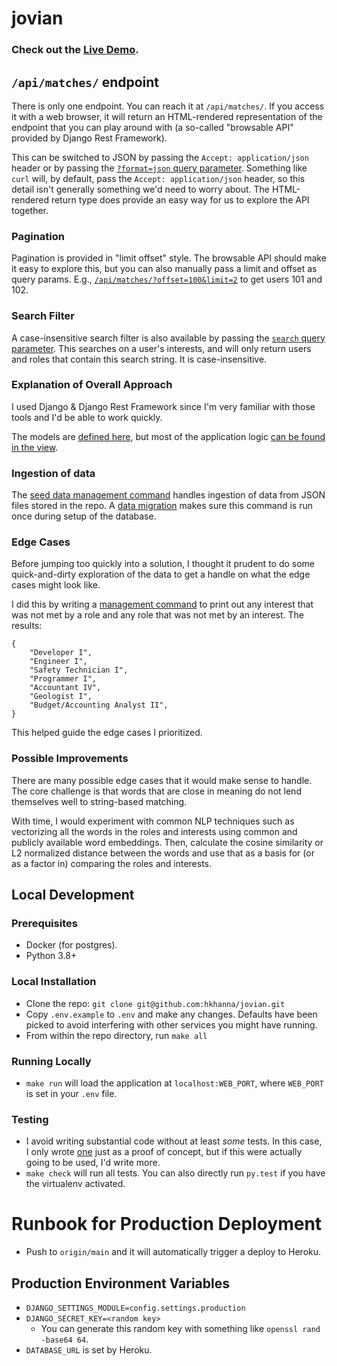 # jovian

### Check out the <a href="https://jovian.herokuapp.com/api/matches/">Live Demo</a>.

## `/api/matches/` endpoint

There is only one endpoint. You can reach it at `/api/matches/`. If you access it with a web browser, it will return an
HTML-rendered representation of the endpoint that you can play around with (a so-called "browsable API" provided by Django Rest Framework).

This can be switched to JSON by passing the `Accept: application/json` header or by passing the [`?format=json` query parameter](https://jovian.herokuapp.com/api/matches/?format=json).
Something like `curl` will, by default, pass the `Accept: application/json` header, so this detail isn't generally something we'd need to worry about. The HTML-rendered return type does provide an easy way for us to explore the API together.

### Pagination

Pagination is provided in "limit offset" style. The browsable API should make it easy to explore this, but you can also manually pass a limit and offset as query params. E.g., [`/api/matches/?offset=100&limit=2`](https://jovian.herokuapp.com/api/matches/?offset=100&limit=2) to get users 101 and 102.

### Search Filter

A case-insensitive search filter is also available by passing the [`search` query parameter](https://jovian.herokuapp.com/api/matches/?search=research). This searches on a user's interests, and will only return users and roles that contain this search string. It is case-insensitive.

### Explanation of Overall Approach

I used Django & Django Rest Framework since I'm very familiar with those tools and I'd be able to work quickly.

The models are [defined here](https://github.com/hkhanna/jovian/blob/main/opps/models.py), but most of the application logic [can be found in the view](https://github.com/hkhanna/jovian/blob/main/opps/views.py).

### Ingestion of data

The [seed data management command](https://github.com/hkhanna/jovian/blob/main/opps/management/commands/seed_data.py) handles ingestion of data from JSON files stored in the repo. A [data migration](https://github.com/hkhanna/jovian/blob/main/opps/migrations/0002_auto_20220129_0117.py) makes sure this command is run once during setup of the database.

### Edge Cases

Before jumping too quickly into a solution, I thought it prudent to do some quick-and-dirty exploration of the data to get a handle on what the edge cases might look like.

I did this by writing a [management command](https://github.com/hkhanna/jovian/blob/main/opps/management/commands/edge_analysis.py) to print out any interest that was not met by a role and any role that was not met by an interest. The results:

```
{
    "Developer I",
    "Engineer I",
    "Safety Technician I",
    "Programmer I",
    "Accountant IV",
    "Geologist I",
    "Budget/Accounting Analyst II",
}
```

This helped guide the edge cases I prioritized.

### Possible Improvements

There are many possible edge cases that it would make sense to handle. The core challenge is that words that are close in meaning do not lend themselves well to string-based matching.

With time, I would experiment with common NLP techniques such as vectorizing all the words in the roles and interests using common and publicly available word embeddings. Then, calculate the cosine similarity or L2 normalized distance between the words and use that as a basis for (or as a factor in) comparing the roles and interests.

## Local Development

### Prerequisites

- Docker (for postgres).
- Python 3.8+

### Local Installation

- Clone the repo: `git clone git@github.com:hkhanna/jovian.git`
- Copy `.env.example` to `.env` and make any changes. Defaults have been picked to avoid interfering with other services you might have running.
- From within the repo directory, run `make all`

### Running Locally

- `make run` will load the application at `localhost:WEB_PORT`, where `WEB_PORT` is set in your `.env` file.

### Testing

- I avoid writing substantial code without at least _some_ tests. In this case, I only wrote [one](https://github.com/hkhanna/jovian/blob/main/opps/tests.py) just as a proof of concept, but if this were actually going to be used, I'd write more.
- `make check` will run all tests. You can also directly run `py.test` if you have the virtualenv activated.

# Runbook for Production Deployment

- Push to `origin/main` and it will automatically trigger a deploy to Heroku.

## Production Environment Variables

- `DJANGO_SETTINGS_MODULE=config.settings.production`
- `DJANGO_SECRET_KEY=<random key>`
  - You can generate this random key with something like `openssl rand -base64 64`.
- `DATABASE_URL` is set by Heroku.
